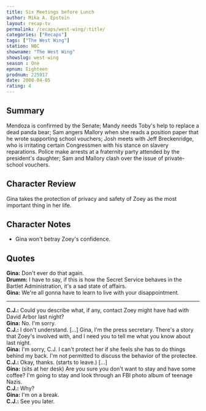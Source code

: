 ```yaml
---
title: Six Meetings before Lunch
author: Mika A. Epstein
layout: recap-tv
permalink: /recaps/west-wing/:title/
categories: ["Recaps"]
tags: ["The West Wing"]
station: NBC  
showname: "The West Wing"
showslug: west-wing  
season : One  
epnum: Eighteen  
prodnum: 225917
date: 2000-04-05
rating: 4  
---
```


## Summary

Mendoza is confirmed by the Senate; Mandy needs Toby's help to replace a dead panda bear; Sam angers Mallory when she reads a position paper that he wrote supporting school vouchers; Josh meets with Jeff Breckenridge, who is irritating certain Congressmen with his stance on slavery reparations. Police make arrests at a fraternity party attended by the president's daughter; Sam and Mallory clash over the issue of private-school vouchers.

## Character Review

Gina takes the protection of privacy and safety of Zoey as the most important thing in her life.

## Character Notes

* Gina won't betray Zoey's confidence.

## Quotes

**Gina:** Don't ever do that again.  
**Drumm:** I have to say, if this is how the Secret Service behaves in the Bartlet Administration, it's a sad state of affairs.  
**Gina:** We're all gonna have to learn to live with your disappointment.

- - -

**C.J.:** Could you describe what, if any, contact Zoey might have had with David Arbor last night?  
**Gina:** No. I'm sorry.  
**C.J.:** I don't understand. [&#8230;] Gina, I'm the press secretary. There's a story that Zoey's involved with, and I need you to tell me what you know about last night.  
**Gina:** I'm sorry, C.J. I can't protect her if she feels she has to do things behind my back. I'm not permitted to discuss the behavior of the protectee.  
**C.J.:** Okay, thanks. (starts to leave.) [&#8230;]  
**Gina:** (sits at her desk) Are you sure you don't want to stay and have some coffee? I'm going to stay and look through an FBI photo album of teenage Nazis.  
**C.J.:** Why?  
**Gina:** I'm on a break.  
**C.J.:** See you later.
